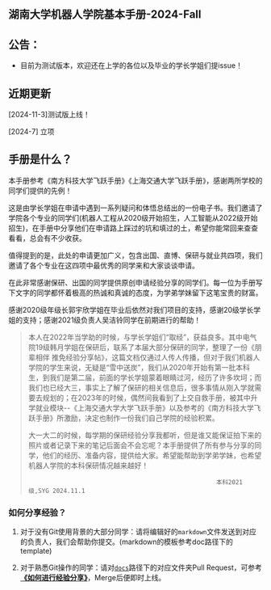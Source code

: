 ## 湖南大学机器人学院基本手册-2024-Fall

## 公告：

  - 目前为测试版本，欢迎还在上学的各位以及毕业的学长学姐们提issue！

## 近期更新

[2024-11-3]测试版上线！

[2024-7] 立项

## 手册是什么？

本手册参考《南方科技大学飞跃手册》《上海交通大学飞跃手册》，感谢两所学校的同学们提供的先例！

这是由学长学姐在申请中遇到一系列疑问和体悟总结出的一份电子书。我们邀请了学院各个专业的同学们(机器人工程从2020级开始招生，人工智能从2022级开始招生)，在手册中分享他们在申请路上踩过的坑和填过的土，希望你能常回来查查看看，总会有不少收获。

值得提到的是，此处的申请更加广义，包含出国、直博、保研与就业共四项，我们邀请了各个专业在这四项中最优秀的同学来和大家谈谈申请。

在此非常感谢保研、出国的同学提供原创申请经验分享的同学们。每一位为手册写下文字的同学都怀着极高的热诚和真诚的态度，为学弟学妹留下这笔宝贵的财富。

感谢2020级年级长郭宇欣学姐在毕业后依然对我们项目的支持，感谢20级学长学姐的支持；感谢2021级负责人吴洁铃同学在前期进行的帮助！

>本人在2022年当学助的时候，与学长学姐们“取经”，获益良多。其中电气院19级韩月学姐在保研后，联系了本届大部分保研的同学，整理了一份《朋辈相伴 推免经验分享帖》，这篇文档仅通过人传人传播，但对于我们机器人学院的学生来说，无疑是“雪中送炭”，我们从2020年开始有第一批本科生，到我们是第二届，前面的学长学姐蒙着眼睛过河，经历了许多坎坷；而我们也已经大三，事实上了解了保研的相关信息后，很多事情从刚入学就需要去规划的；在2023年的时候，偶然间我看到了上交自救手册，被其中升学就业模块--《上海交通大学大学飞跃手册》以及参考的《南方科技大学飞跃手册》所激励，决定也制作一份我们自己学院的经验积累。
>
> 大一大二的时候，每学期的保研经验分享我都听，但是谁又能保证拍下来的照片或者记录下来的笔记后面会不会忘呢？本手册提供了所有参与分享的同学，他们的经历、准备内容，提供给大家。希望能帮助到学弟学妹，也希望机器人学院的本科保研情况越来越好！
>
>                                                         本科2021级,SYG 2024.11.1



### 如何分享经验？

1. 对于没有Git使用背景的大部分同学：请将编辑好的`markdown`文件发送到对应的负责人，我们会帮助你提交。(markdown的模板参考doc路径下的template)

2. 对于熟悉Git操作的同学：请对[`docs`](https://github.com/Roundly/HNU-Robotics-Application/tree/master/docs)路径下的对应文件夹Pull Request，可参考 **[《如何进行经验分享》](如何进行经验分享)**，Merge后便即时上线。
